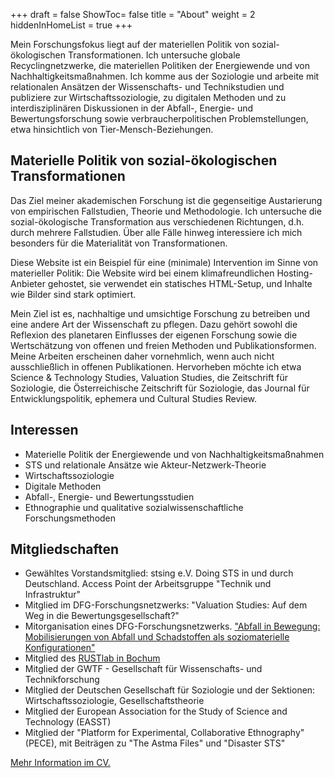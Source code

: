 +++
draft = false
ShowToc= false
title = "About"
weight = 2
hiddenInHomeList = true
+++

Mein Forschungsfokus liegt auf der materiellen Politik von sozial-ökologischen Transformationen. Ich untersuche globale Recyclingnetzwerke, die materiellen Politiken der Energiewende und von Nachhaltigkeitsmaßnahmen. Ich komme aus der Soziologie und arbeite mit relationalen Ansätzen der Wissenschafts- und Technikstudien und publiziere zur Wirtschaftssoziologie, zu digitalen Methoden und zu interdisziplinären Diskussionen in der Abfall-, Energie- und Bewertungsforschung sowie verbraucherpolitischen Problemstellungen, etwa hinsichtlich von Tier-Mensch-Beziehungen.
<!--more-->
## Materielle Politik von sozial-ökologischen Transformationen

Das Ziel meiner akademischen Forschung ist die gegenseitige Austarierung von empirischen Fallstudien, Theorie und Methodologie. Ich untersuche die sozial-ökologische Transformation aus verschiedenen Richtungen, d.h. durch mehrere Fallstudien. Über alle Fälle hinweg interessiere ich mich besonders für die Materialität von Transformationen.

Diese Website ist ein Beispiel für eine (minimale) Intervention im Sinne von materieller Politik: Die Website wird bei einem klimafreundlichen Hosting-Anbieter gehostet, sie verwendet ein statisches HTML-Setup, und Inhalte wie Bilder sind stark optimiert.

Mein Ziel ist es, nachhaltige und umsichtige Forschung zu betreiben und eine andere Art der Wissenschaft zu pflegen. Dazu gehört sowohl die Reflexion des planetaren Einflusses der eigenen Forschung sowie die Wertschätzung von offenen und freien Methoden und Publikationsformen. Meine Arbeiten erscheinen daher vornehmlich, wenn auch nicht ausschließlich in offenen Publikationen. Hervorheben möchte ich etwa Science & Technology Studies, Valuation Studies, die Zeitschrift für Soziologie, die Österreichische Zeitschrift für Soziologie, das Journal für Entwicklungspolitik, ephemera und Cultural Studies Review.

## Interessen
- Materielle Politik der Energiewende und von Nachhaltigkeitsmaßnahmen
- STS und relationale Ansätze wie Akteur-Netzwerk-Theorie
- Wirtschaftssoziologie
- Digitale Methoden
- Abfall-, Energie- und Bewertungsstudien
- Ethnographie und qualitative sozialwissenschaftliche Forschungsmethoden

## Mitgliedschaften
- Gewähltes Vorstandsmitglied: stsing e.V. Doing STS in und durch Deutschland. Access Point der Arbeitsgruppe "Technik und Infrastruktur" 
- Mitglied im DFG-Forschungsnetzwerks: "Valuation Studies: Auf dem Weg in die Bewertungsgesellschaft?" 
- Mitorganisation eines DFG-Forschungsnetzwerks. ["Abfall in Bewegung: Mobilisierungen von Abfall und Schadstoffen als soziomaterielle Konfigurationen"](https://waste-in-motion.org/)
- Mitglied des [RUSTlab in Bochum](https://rustlab.ruhr-uni-bochum.de/)
- Mitglied der GWTF - Gesellschaft für Wissenschafts- und Technikforschung 
- Mitglied der Deutschen Gesellschaft für Soziologie und der Sektionen: Wirtschaftssoziologie, Gesellschaftstheorie
- Mitglied der European Association for the Study of Science and Technology (EASST) 
- Mitglied der "Platform for Experimental, Collaborative Ethnography" (PECE), mit Beiträgen zu "The Astma Files" und "Disaster STS"

[Mehr Information im CV.](/cv/)